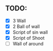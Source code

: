 ## TODO:

- [x] 3 Wall
- [x] 2 Ball of wall
- [x] Script of sin wall
- [x] Script of Shoot
- [ ] Wall of around
